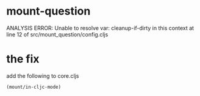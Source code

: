 # mount-question
ANALYSIS ERROR: Unable to resolve var: cleanup-if-dirty in this context at line 12 of src/mount_question/config.cljs

# the fix

add the following to core.cljs

    (mount/in-cljc-mode)
